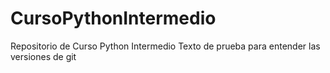 # CursoPythonIntermedio
Repositorio de Curso Python Intermedio
Texto de prueba para entender las versiones de git

